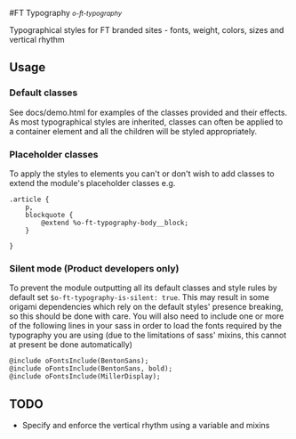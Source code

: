 #FT Typography <small>*o-ft-typography*</small>

Typographical styles for FT branded sites - fonts, weight, colors, sizes and vertical rhythm

## Usage

### Default classes

See docs/demo.html for examples of the classes provided and their effects. As most typographical styles are inherited, classes can often be applied to a container element and all the children will be styled appropriately.

### Placeholder classes

To apply the styles to elements you can't or don't wish to add classes to extend the module's placeholder classes e.g.

    .article {
    	p,
    	blockquote {
 			@extend %o-ft-typography-body__block;   		
    	}

    }

### Silent mode (Product developers only)

To prevent the module outputting all its default classes and style rules by default set `$o-ft-typography-is-silent: true`. This may result in some origami dependencies which rely on the default styles' presence breaking, so this should be done with care. You will also need to include one or more of the following lines in your sass in order to load the fonts required by the typography you are using (due to the limitations of sass' mixins, this cannot at present be done automatically)

	@include oFontsInclude(BentonSans);
	@include oFontsInclude(BentonSans, bold);
	@include oFontsInclude(MillerDisplay);


## TODO
* Specify and enforce the vertical rhythm using a variable and mixins
